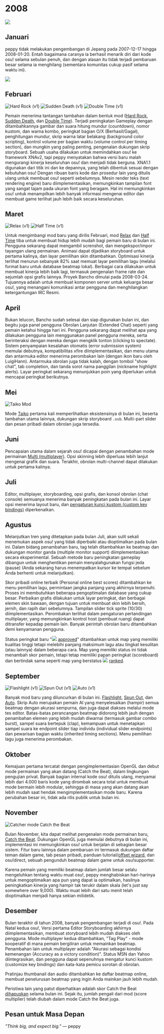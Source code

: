 # 2008

![](img/2008.jpg)

## Januari

peppy tidak melakukan pengembangan di Jepang pada 2007-12-17 hingga 2008-01-20. Entah bagaimana caranya ia berhasil menarik diri dari kode osu! selama sebulan penuh, dan dengan alasan itu tidak terjadi pembaruan besar selama ia menghilang (sementara komunitas cukup pasif selama waktu ini).

![](img/2008-01_01.jpg)

## Februari

![](img/hard_rock.png "Hard Rock \(v1\)") ![](img/sudden_death.png "Sudden Death \(v1\)") ![](img/double_time.png "Double Time \(v1\)")

Pemain menerima tantangan tambahan dalam bentuk mod ([Hard Rock](/wiki/HR), [Sudden Death](/wiki/SD), dan [Double Time](/wiki/DT)). Terjadi peningkatan Gameplay dengan ditambahkannya gambar dan suara hitung mundur (countdown), nomor kustom, dan warna kombo, peringkat bagian O/X (Berhasil/Gagal), penghitungan mundur, skrip warna latar belakang (background color scripting), kontrol volume per bagian waktu (volume control per timing section), dan mungkin yang paling penting, pengenalan dukungan skrip storyboard. Sebuah usaha dilakukan untuk memindahkan osu! ke framework XNAv2, tapi peppy menyatakan bahwa versi baru malah mengurangi kinerja keseluruhan osu! dan menjadi tidak berguna. XNA1.1 digunakan dari titik ini dan ke depannya, yang telah dibentuk sesuai dengan kebutuhan osu! Dengan ribuan baris kode dan prosedur lain yang ditulis ulang untuk membuat osu! seperti sebelumnya. Mesin render teks (text rendering engine) baru diimplementasikan, memungkinkan tampilan font yang sangat tajam pada ukuran font yang beragam. Hal ini memungkinkan osu! untuk menampilkan lebih banyak informasi mengenai editor dan membuat game terlihat jauh lebih baik secara keseluruhan.

## Maret

![](img/relax.png "Relax \(v1\)") ![](img/half_time.png "Half Time \(v1\)")

Untuk mengimbangi mod baru yang dirilis Februari, mod [Relax](/wiki/RL) dan [Half Time](/wiki/HT) tiba untuk membuat hidup lebih mudah bagi pemain baru di bulan ini. Pengguna sekarang dapat mengambil screnshot, dan mengekspor/impor tayangan ulang permainan. Animasi dapat dijadikan storyboard untuk pertama kalinya, dan layar pemilihan skin ditambahkan. Optimisasi kinerja terlihat menurun sebanyak 82% saat memuat layar pemilihan lagu (melalui format baru untuk database beatmap lokal). Berbagai cara dilakukan untuk membuat kinerja lebih baik lagi, termasuk pengenalan frame rate dan sejumlah opsi grafis lainnya. Proyek Bancho dimulai pada 2008-03-24. Tujuannya adalah untuk membuat komponen server untuk keluarga besar osu!, yang menangani komunikasi antar pengguna dan menghilangkan ketergantungan IRC Resmi.

## April

Bukan lelucon, Bancho sudah selesai dan siap digunakan bulan ini, dan begitu juga panel pengguna Obrolan Lanjutan (Extended Chat) seperti yang pemain ketahui hingga hari ini. Pengguna sekarang dapat melihat apa yang dilakukan pengguna lain menggunakan panel pengguna mereka, serta berinteraksi dengan mereka dengan mengklik tonton (clicking to spectate). Sistem penyampaian kesalahan otomatis (error submission system) memulai debutnya, kompatibilitas xfire diimplementasikan, dan menu utama dan antarmuka editor menerima perombakan lain (dengan ikon baru oleh LuigiHann). Antarmuka obrolan juga tidak kalah, dengan tombol "show chat", tab completion, dan tanda sorot nama panggilan (nickname highlight alerts). Layar peringkat sekarang menunjukkan poin yang diperlukan untuk mencapai peringkat berikutnya.

## Mei

![](img/taiko.png "Taiko Mod")

Mode [Taiko](/wiki/Game_mode/osu!taiko) pertama kali memperlihatkan eksistensinya di bulan ini, beserta tambahan utama lainnya, dukungan skrip storyboard `.osb`. Multi-part slider dan pesan pribadi dalam obrolan juga tersedia.

## Juni

Pencapaian utama dalam sejarah osu! dicapai dengan penambahan mode permainan [Multi (multiplayer)](/wiki/Multi). Opsi skinning lebih diperluas lebih lanjut mengenai grafik dan suara. Terakhir, obrolan multi-channel dapat dilakukan untuk pertama kalinya.

## Juli

Editor, multiplayer, storyboarding, opsi grafis, dan konsol obrolan (chat console) semuanya menerima banyak peningkatan pada bulan ini. Layar opsi menerima layout baru, dan [pengaturan kunci kustom (custom key bindings)](/wiki/Options/Keyboard_Bindings) diperkenalkan.

## Agustus

Melanjutkan tren yang ditetapkan pada bulan Juli, akan sulit sekali menemukan aspek osu! yang tidak diperbaiki atau dioptimalkan pada bulan ini. Dalam bidang penambahan baru, tag telah ditambahkan ke beatmap dan dukungan monitor ganda (multiple monitor support) diimplementasikan secara eksperimental. Sebuah metode baru peningkatan gameplay dibangun untuk menghentikan pemain menyalahgunakan fungsi jeda (pause) (Anda sekarang harus menempatkan kursor ke tempat sebelum Anda berhenti untuk melanjutkan).

Skor pribadi online terbaik (Personal online best scores) ditambahkan ke menu pemilihan lagu, permintaan jangka panjang yang akhirnya terpenuhi. Proses ini membutuhkan beberapa pengoptimalan database yang cukup besar. Perbaikan grafis dilakukan untuk layar peringkat, dan berbagai elemen skin bawaan, dengan tujuan untuk membuat skin lebih bersih, jernih, dan rapih dari sebelumnya. Tampilan slider tick sprite (10/30) diimplementasikan. Perombakan terlihat dalam pengaturan pertandingan multiplayer, yang memungkinkan kontrol host (pembuat ruang) dapat ditransfer kepadap pemain lain. Banyak perintah obrolan baru ditambahkan demi kenyamanan pengguna.

Status peringkat baru "![](img/fire.gif) [approved](/wiki/Approved)" ditambahkan untuk map yang memiliki kualitas tinggi tetapi melebihi panjang maksimum lagu atau tingkat kesulitan (atau lainnya) dalam beberapa cara. Map yang memiliki status ini tidak menambah skor pemain, tetapi tetap memiliki papan peringkat (scoreboard) dan bertindak sama seperti map yang berstatus ![](img/heart.gif) [ranked](/wiki/Ranked).

## September

![](img/flashlight.png "Flashlight \(v1\)") ![](img/spun_out.png "Spun Out \(v1\)") ![](img/auto.png "Auto \(v1\)")

Banyak mod baru yang diluncurkan di bulan ini. [Flashlight](/wiki/FL), [Spun Out](/wiki/SO), dan [Auto](/wiki/AT). Skrip Auto merupakan pemain AI yang menyelesaikan (hampir) semua beatmap dengan akurasi sempurna, dan juga dapat diakses melalui mode tes editor. Batas-batas perancangan beatmap didorong lebih jauh dengan penambahan elemen yang lebih mudah diwarnai (termasuk gambar combo burst), sampel suara bertepuk (clap), kemampuan untuk menetapkan sampel suara ke endpoint slider tiap individu (individual slider endpoints) dan pewarisan bagian waktu (inherited timing sections). Menu pemilihan lagu juga menerima perombakan.

## Oktober

Kemajuan pertama tercatat dengan pengimplementasian OpenGL dan debut mode permainan yang akan datang (Catch the Beat), dalam lingkungan pengujian privat. Banyak bagian internal kode osu! ditulis ulang, menyamai lebih dari 4.000 baris kode yang dirombak secara total untuk membuat mode bermain lebih modular, sehingga di masa yang akan datang akan lebih mudah saat hendak mengimplementasikan mode baru. Karena perubahan besar ini, tidak ada rilis publik untuk bulan ini.

## November

![](img/fruit_ryuuta.png "Catcher mode Catch the Beat")

Bulan November, kita dapat melihat pengenalan mode permainan baru, [Catch the Beat](/wiki/Game_mode/osu!catch). Dukungan OpenGL juga memulai debutnya di bulan ini, implementasi ini memungkinkan osu! untuk berjalan di sebagian besar sistem. Fitur baru lainnya dalam pembaruan ini termasuk dukungan daftar teman dalam game, tab pesan pribadi, panduan tutorial/[offset wizard](/wiki/Options/Offset_Wizard), dan osu!direct, sebuah pengunduh beatmap dalam game untuk osu!supporter.

Karena pemain yang memiliki beatmap dalam jumlah besar selalu mengeluhkan tentang waktu muat osu!, peppy menghabiskan hari-harinya untuk mengoptimalkan apa pun yang dapat ia optimalkan, hasilnya peningkatkan kinerja yang hampir tak terukir dalam skala (let's just say somewhere over 9,000). Waktu muat lebih dari satu menit telah dioptimalkan menjadi hanya sekian milidetik.

## Desember

Bulan terakhir di tahun 2008, banyak pengembangan terjadi di osu!. Pada Natal kedua osu!, Versi pertama Editor Storyboarding akhirnya diimplementasikan, membuat storyboard lebih mudah diakses oleh pengguna. Mode multiplayer kedua ditambahkan, "Tag Play" - mode kooperatif di mana pemain bergiliran untuk memainkan beatmap. Penambahan lain untuk multiplayer adalah "Akurasi sebagai kondisi kemenangan (Accuracy as a victory condition)". Status MSN dan Yahoo diintegrasikan, dan pengguna dapat sepenuhnya mengatur kunci kustom (customize key bindings) dan kata-kata pemicu sorotan di obrolan.

Pratinjau thumbanail dan audio ditambahkan ke daftar beatmap online, membuat penelurusan beatmap yang ingin Anda mainkan jauh lebih mudah.

Peristiwa lain yang patut diperhatikan adalah skor Catch the Beat [dihapuskan](https://osu.ppy.sh/community/forums/topics/7996) selama bulan ini. Sejak itu, jumlah pengali dari mod (score multiplier) telah diubah dalam mode Catch the Beat juga.

## Pesan untuk Masa Depan

*"Think big, and expect big."* — peppy
